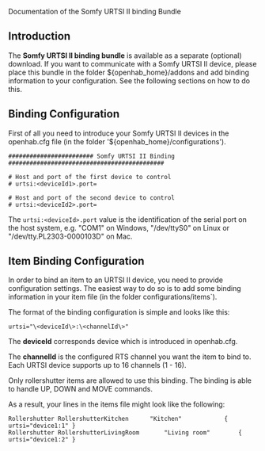 Documentation of the Somfy URTSI II binding Bundle

## Introduction

The **Somfy URTSI II binding bundle** is available as a separate (optional) download. If you want to communicate with a Somfy URTSI II device, please place this bundle in the folder ${openhab_home}/addons and add binding information to your configuration. See the following sections on how to do this.

## Binding Configuration

First of all you need to introduce your Somfy URTSI II devices in the openhab.cfg file (in the folder '${openhab_home}/configurations').

    ######################## Somfy URTSI II Binding ############################################
    
    # Host and port of the first device to control
    # urtsi:<deviceId1>.port=
    
    # Host and port of the second device to control
    # urtsi:<deviceId2>.port=
    

The `urtsi:<deviceId>.port` value is the identification of the serial port on the host system, e.g. "COM1" on Windows, "/dev/ttyS0" on Linux or "/dev/tty.PL2303-0000103D" on Mac.


## Item Binding Configuration

In order to bind an item to an URTSI II device, you need to provide configuration settings. The easiest way to do so is to add some binding information in your item file (in the folder configurations/items`).

The format of the binding configuration is simple and looks like this:

    urtsi="\<deviceId\>:\<channelId\>"

The **deviceId** corresponds device which is introduced in openhab.cfg.

The **channelId** is the configured RTS channel you want the item to bind to. Each URTSI device supports up to 16 channels (1 - 16).

Only rollershutter items are allowed to use this binding. The binding is able to handle UP, DOWN and MOVE commands.

As a result, your lines in the items file might look like the following:

    Rollershutter RollershutterKitchen   	"Kitchen"            { urtsi="device1:1" }
    Rollershutter RollershutterLivingRoom   	"Living room"        { urtsi="device1:2" }